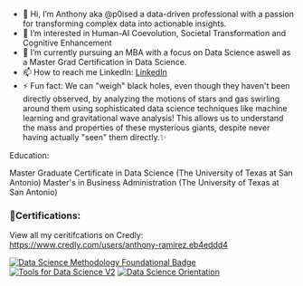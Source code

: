 - 👋 Hi, I’m Anthony aka @p0ised a data-driven professional with a passion for transforming complex data into actionable insights.
- 👀 I’m interested in Human-AI Coevolution, Societal Transformation and Cognitive Enhancement
- 🌱 I’m currently pursuing an MBA with a focus on Data Science aswell as a Master Grad Certification in Data Science.
- 📫 How to reach me LinkedIn:  [LinkedIn](https://www.linkedin.com/in/anthony-ramirez32/)
- ⚡ Fun fact:  We can "weigh" black holes, even though they haven't been directly observed, by analyzing the motions of stars and gas swirling around them using sophisticated data science techniques like machine learning and gravitational wave analysis! This allows us to understand the mass and properties of these mysterious giants, despite never having actually "seen" them directly.✨

Education:

Master Graduate Certificate in Data Science (The University of Texas at San Antonio)
Master's in Business Administration (The University of Texas at San Antonio)
<!---
p0ised/p0ised is a ✨ special ✨ repository because its `README.md` (this file) appears on your GitHub profile.
You can click the Preview link to take a look at your changes.
--->







### 🏅Certifications:

View all my ceritifcations on Credly: 
https://www.credly.com/users/anthony-ramirez.eb4eddd4


[![Data Science Methodology Foundational Badge](https://github.com/p0ised/p0ised/assets/138183884/55da303f-20d0-4efc-a515-369d5d7d2318)](https://www.credly.com/badges/da756b94-7794-440c-baf5-56c0f9a17814/public_url)
[![Tools for Data Science V2](https://github.com/p0ised/p0ised/assets/138183884/2b99e1b9-8413-4c10-8fb3-1d226768d6fa)](https://www.credly.com/badges/4705919d-1f49-4c5a-a727-db83bda50830/public_url)
[![Data Science Orientation](https://github.com/p0ised/p0ised/assets/138183884/851d5327-7659-4af5-864f-4ae2cdffb010)](https://www.credly.com/badges/db003986-7da6-41e3-bde3-b4bc34951c0e/public_url)

